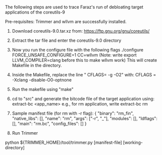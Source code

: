 The following steps are used to trace Faraz's run of debloating target applications of the coreutils-9

Pre-requisites: Trimmer and wllvm are successfully installed.

1) Download coreutils-9.0.tar.xz from:
	https://ftp.gnu.org/gnu/coreutils/
	

2) Extract the tar file and enter the coreutils-9.0 directory 
	

3) Now you run the configure file with the following flags
	./configure FORCE_UNSAFE_CONFIGURE=1 CC=wllvm (Note: write export LLVM_COMPILER=clang before this to make wllvm work)
  This will create Makefile in the directory.

4) Inside the Makefile, replace the line " CFLAGS= -g -O2" with:
	CFLAGS = -Xclang -disable-O0-optnone
	
	
5) Run the makefile using "make"
		

6) cd to "src" and generate the bitcode file of the target application using:
	extract-bc <app_name>
        e.g., for rm application, write extract-bc rm
	
	
7) Sample manifest file (for rm with -r flag):
	 {
	    "binary": "rm_fin", 
	    "native_libs": [], 
	    "name": "rm", 
	    "args": ["-r", "_"],
	    "modules": [], 
	    "ldflags": [], 
	    "main": "rm.bc",
	    "config_files": []
 	 }
 	 
 	 
8) Run Trimmer

 python ${TRIMMER_HOME}/tool/trimmer.py [manifest-file] [working-directory]



